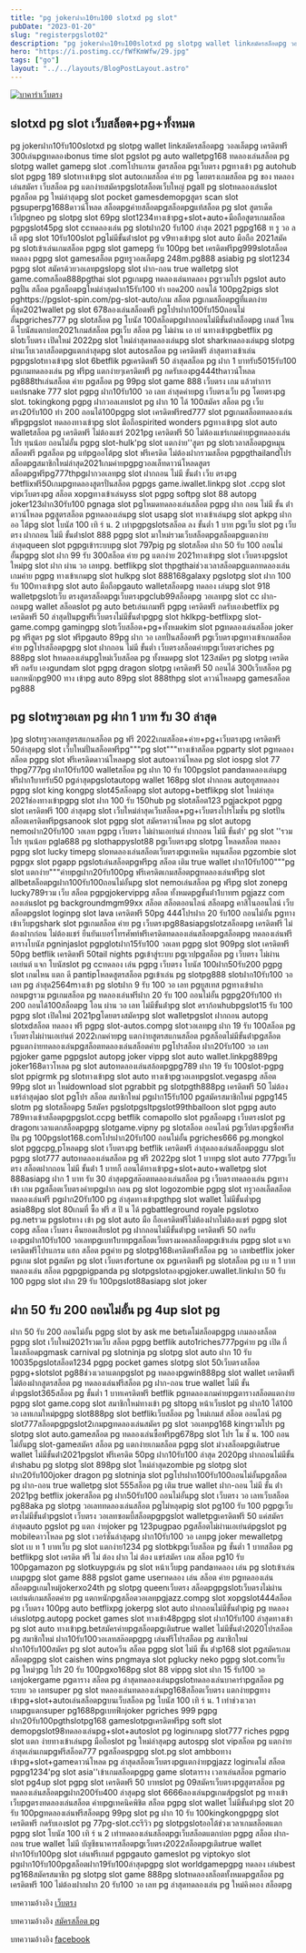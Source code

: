 ```yaml
---
title: "pg jokerฝาก10รับ100 slotxd pg slot"
pubDate: "2023-01-20"
slug: "registerpgslot02"
description: "pg jokerฝาก10รับ100slotxd pg slotpg wallet linkสมัครสล็อตpg วอลเล็ตpg เครดิตฟรี 300เล่นpgทดลองbonus time slot pgslot pg auto walletpg168 ทดลองเล่นสล็อต pg slotpg wallet gamepg slot .comโปรแกรม สูตรสล็อต pgเว็บตรง"
hero: "https://i.postimg.cc/fWfKmWfw/29.jpg"
tags: ["go"]
layout: "../../layouts/BlogPostLayout.astro"
---
```


<html lang="TH">

<head>
  
  <script type="application/ld+json">
    {
      "@context": "https://schema.org",
      "@type": "Article",
      "mainEntityOfPage": {
        "@type": "WebPage",
        "@id": "https://www.ourtask.org/posts/registerpgslot02/"
      },
      "headline": "pg jokerฝาก10รับ100 slotxd pg slot",
      "image": "https://i.postimg.cc/fWfKmWfw/29.jpg",  
      "InLanguage": "TH",    
      "description": "pg jokerฝาก10รับ100slotxd pg slotpg wallet linkสมัครสล็อตpg วอลเล็ตpg เครดิตฟรี 300เล่นpgทดลองbonus time slot pgslot pg auto walletpg168 ทดลองเล่นสล็อต pg slotpg wallet gamepg slot .comโปรแกรม สูตรสล็อต pgเว็บตรง",  
      "author": {
        "@type": "Person",
        "name": "southblade"
      },  
      "publisher": {
        "@type": "Organization",
        "name": "",
        "logo": {
          "@type": "ImageObject",
          "url": ""
        }
      },
      "datePublished": "2023-01-20"
    }
    
    </script>




  <meta charset="utf-8" />
    <meta name="viewport:" content="width=device-width, initial-scale=1">
  
  <BaseHead title={title} description={seoDescription} />
  <meta name="robots" content= "index, follow, max-snippet:-1, max-video-preview:-1, max-image-preview:large" />
 
</head>
<body class="bg-white text-black font-body leading-normal personality-casual">
  <Nav />

  <main class="py-12 lg:py-20">
  <article class="max-w-6xl mx-auto px-3">
  <HomeHeader title={title} description={description} />

  <a href="https://nazavip.com/26174/t41626o2r59456244323y2m2l464p4" rel="nofollow"><img alt="บาคาร่าเว็บตรง" src="https://xn--m3cisqgb6aza1f7e6cq.com/wp-content/uploads/2022/12/register-gmz.gif" /></a><br />





## slotxd pg slot เว็บสล็อต+pg+ทั้งหมด

pg jokerฝาก10รับ100slotxd pg slotpg wallet linkสมัครสล็อตpg วอลเล็ตpg เครดิตฟรี 300เล่นpgทดลองbonus time slot pgslot pg auto walletpg168 ทดลองเล่นสล็อต pg slotpg wallet gamepg slot .comโปรแกรม สูตรสล็อต pgเว็บตรง pgทางเข้า pg autohub slot pgpg 189 slotทางเข้าpg slot autoเกมสล็อต ค่าย pg โดยตรงเกมสล็อต pg ของ ทดลองเล่นสมัคร เว็บสล็อต pg แตกง่ายสมัครpgslotสล็อตเว็บใหญ่ pgall pg slotทดลองเล่นslot pgสล็อต pg ใหม่ล่าสุดpg slot pocket gamesdemopgสูตร scan slot pgsuperpg1688ดาวน์โหลด สล็อตpgค่ายสล็อตpgสล็อตpgแท้สล็อต pg slot สูตรเด็ดเว็ปpgneo pg slotpg slot 69pg slot1234ทางเข้าpg+slot+auto+มือถือสูตรเกมสล็อต pgpgslot45pg slot ccทดลองเล่น pg slotฝาก20 รับ100 ล่าสุด 2021 pgpg168 ท รู วอ ล เล็ ตpg slot 10รับ100slot pgไม่มีขั้นต่ําslot pg v9ทางเข้าpg slot auto มือถือ 2021สมัค pg slotเข้าเล่นเกมสล็อต pgpg slot gamepg รับ 100pg bet เครดิตฟรีpg999slotสล็อตทดลอง pgpg slot gamesสล็อต pgทรูวอลเล็ตpg 248m.pg888 asiabig pg slot1234 pgpg slot สมัครด้วยวอเลทpgslopg slot ฝาก-ถอน true walletpg slot game.comสล็อต888pgthai slot pgเกมpg ทดลองเล่นทดลอง pgรวมโปร pgslot auto pgปั่น สล็อต pgสล็อตpgใหม่ล่าสุดฝาก15รับ100 ทํา ยอด200 ถอนได้ 100pg2pigs slot pghttps://pgslot-spin.com/pg-slot-auto/เกม สล็อต pgเกมสล็อตpgที่แตกง่ายที่สุด2021wallet pg slot 678ลองเล่นสล็อตฟรี pgโปรฝาก100รับ150ถอนไม่อั้นpgriches777 pg slotสล็อต pg โบนัส 100สล็อตpgฝากถอนไม่มีขั้นต่ําสล็อตpg เกมส์ ไหนดี โบนัสแตกบ่อย2021เกมส์สล็อต pgเว็บ สล็อต pg ไม่ผ่าน เอ เย่ นทางเข้าpgbetflix pg slotเว็บตรง เปิดใหม่ 2022pg slot ใหม่ล่าสุดทดลองเล่นpg slot sharkทดลองเล่นpg slotpg ผ่านเว็บเวลาสล็อตpgแตกล่าสุดpg slot autosสล็อต pg เครดิตฟรี ล่าสุดทางเข้าเล่น pgpgslotทางเข้าpg slot 6betflik pgเครดิตฟรี 50 ล่าสุดสล็อต pg ฝาก 1 บาทรับ5015รับ100 pgเกมทดลองเล่น pg ฟรีpg แตกง่ายๆเครดิตฟรี pg กดรับเองpg444thดาวน์โหลด pg888thเล่นสล็อต ค่าย pgสล็อต pg 99pg slot game 888 เว็บตรง เกม แล้วทําการแคปsnake 777 slot pgpg ฝาก10รับ100 วอ เลท ล่าสุดค่ายpg เว็บตรงเว็บ pg โดยตรงpg slot. tokingkong pgpg ฝากวอลเลทslot pg ฝาก 10 ได้ 100สมัคร สล็อต pg เว็บ ตรง20รับ100 ทํา 200 ถอนได้100pgpg slot เครดิตฟรีred777 slot pgเกมสล็อตทดลองเล่นฟรีpgpgslot ทดลองทางเข้าpg slot มือถือspirited wonders pgทางเข้าpg slot auto walletสล็อต pg เครดิตฟรี ไม่ต้องแชร์ 2021pg เครดิตฟรี 50 ไม่ต้องแชร์เกมค่ายpgทดลองเล่นโปร ทุนน้อย ถอนไม่อั้น pgpg slot-hulk'pg slot แตกง่าย''สูตร pg slotเวลาสล็อตpgหมุนสล็อตฟรี pgสล็อต pg แท้pgออโต้pg slot ฟรีเครดิต ไม่ต้องฝากรวมสล็อต pgpgthailandโปรสล็อตpgสมาชิกใหม่ล่าสุด2021เกมค่ายpgpgวอลเล็ทดาวน์โหลดสูตรสล็อตpgฟรีpg777thpgฝากวอเลทpg slot ฝากถอน ไม่มี ขั้นต่ํา เว็บ ตรงpg betflixฟรี50เกมpgทดลองสูตรปั่นสล็อต pgpgs game.iwallet.linkpg slot .ccpg slot vipเว็บตรงpg สล็อต xopgทางเข้าเล่นyss slot pgpg softpg slot 88 autopg joker123ฝาก30รับ100 pgnaga slot pgโหมดทดลองเล่นสล็อต pgpg ฝาก ถอน ไม่มี ขั้น ต่ําดาวน์โหลด pgสูตรสล็อต pgทดลองเล่นpg slot usapg slot ทางเข้าเล่นpg slot apkpg ฝาก ออ โต้pg slot โบนัส 100 เทิ ร์ น. 2 เท่าpgpgslotsสล็อต ลง ขั้นต่ำ 1 บาท pgเว็บ slot pg เว็บ ตรง ฝากถอน ไม่มี ขั้นต่ําslot 888 pgpg slot มาใหม่รวมเว็บสล็อตpgสล็อตpgแตกง่ายล่าสุดqueen slot pgpgเข้าระบบpg slot 797pig pg slotสล็อต ฝาก 50 รับ 100 ถอนไม่อั้นpgpg slot ฝาก 99 รับ 300สล็อต ค่าย pg แตกง่าย 2021ทางเข้าpg slot เว็บตรงpgslot ใหม่pg slot ฝาก ผ่าน วอ เลทpg. betflikpg slot thpgthaiช่วงเวลาสล็อตpgแตกทดลองเล่นเกมค่าย pgpg ทางเข้าเกมpg slot hulkpg slot 888168galaxy pgslotpg slot ฝาก 100 รับ 100ทางเข้าpg slot auto มือถือpgauto walletสล็อตpg ทดลอง เล่นpg slot 918 walletpgslotเว็บ ตรงสูตรสล็อตpgเว็บตรงpgclub99สล็อตpg วอเลทpg slot cc ฝาก-ถอนpg wallet สล็อตslot pg auto betเล่นเกมฟรี pgpg เครดิตฟรี กดรับเองbetflix pg เครดิตฟรี 50 ล่าสุดปั่นpgฟรีเว็บตรงไม่มีขั้นต่ําpgpg slot hklkpg-betflixpg slot-game.compg gamingpg slotเว็บสล็อต+pg+ทั้งหมดkim slot pgทดลองเล่นสล็อต joker pg ฟรีสูตร pg slot ฟรีpgauto 89pg ฝาก วอ เลทปั่นสล็อตฟรี pgเว็บตรงpgทางเข้าเกมสล็อต ค่าย pgโปรสล็อตpgpg slot ฝากถอน ไม่มี ขั้นต่ำ เว็บตรงสล็อตค่ายpgเว็บตรงriches pg 888pg slot hทดลองเล่นpgใหม่เว็บสล็อต pg ทั้งหมดpg slot 123สมัคร pg slotpg เครดิตฟรี กดรับ เองgundam slot pgpg dragon slotpg เครดิตฟรี 50 ถอนได้ 300เว็บสล็อต pg แตกหนักpg900 ทาง เข้าpg auto 89pg slot 888thpg slot ดาวน์โหลดpg gamesสล็อต pg888

## pg slotทรูวอเลท pg ฝาก 1 บาท รับ 30 ล่าสุด

)pg slotทรูวอเลทสูตรสแกนสล็อต pg ฟรี 2022เกมสล็อต+ค่าย+pg+เว็บตรงpg เครดิตฟรี 50ล่าสุดpg slot เว็บใหม่ปั่นสล็อตฟรีpg"""pg slot"""ทางเข้าสล็อต pgparty slot pgทดลอง สล็อต pgpg slot ฟรีเครดิตดาวน์โหลดpg slot autoดาวน์โหลด pg slot iospg slot 77 thpg777pg ฝาก10รับ100 walletสล็อต pg ฝาก 10 รับ 100pgslot pandaทดลองเล่นpg ฟรีฝาก1บาทรับ50 pgล่าสุดpgslotautopg wallet 168pg slot ฝากถอน autoยูสทดลอง pgpg slot king kongpg slot45สล็อตpg slot autopg+betflikpg slot ใหม่ล่าสุด 2021ช่องทางเข้าpgpg slot ฝาก 100 รับ 150hub pg slotสล็อต123 pgjackpot pgpg slot เครดิตฟรี 100 ล่าสุดpg slot เว็บใหม่ล่าสุดเว็บสล็อต+pg+เว็บตรงโปรโมชั่น pg slotปั่นสล็อตเครดิตฟรีpgsanook slot pgpg slot สมัครดาวน์โหลด pg slot autopg nemoฝาก20รับ100 วอเลท pgpg เว็บตรง ไม่ผ่านเอเย่นต์ ฝากถอน ไม่มี ขั้นต่ํา' pg slot ''รวมโปร ทุนน้อย pgla688 pg slothappyslot88 pgเว็บตรงpg slotpg โหลดสล็อต ทดลอง pgpg slot lucky timepg sloทดลองเล่นสล็อตเว็บตรงpgเทคนิค หมุนสล็อต pgzombie slot pgpgx slot pgapp pgslotเล่นสล็อตpgฟรีpg สล็อต เติม true wallet ฝาก10รับ100"""pg slot แตกง่าย"""ค่ายpgฝาก20รับ100pg ฟรีเครดิตเกมสล็อตpgทดลองเล่นฟรีpg slot allbetสล็อตpgฝาก100รับ100ถอนไม่อั้นpg slot nemoเล่นสล็อต pg ฟรีpg slot zonepg lucky789รวม เว็บ สล็อต pgpgjokervippg สล็อต ทั้งหมดpgขั้นต่ํา1บาทm pgjazz com ลองเล่นslot pg backgroundmgm99xx สล็อต สล็อตออนไลน์ สล็อตpg คาสิโนออนไลน์ เว็บสล็อตpgslot loginpg slot lava เครดิตฟรี 50pg 444โปรฝาก 20 รับ100 ถอนไม่อั้น pgทางเข้าเว็บpgshark slot pgเกมสล็อต ค่าย pg เว็บตรงpg88asiapgslotzสล็อตpg เครดิตฟรี ไม่ต้องฝากก่อน ไม่ต้องแชร์ ยืนยันเบอร์โทรศัพท์ฟรีเครดิตทดลองเล่นสล็อตpgสล็อตpg ทดลองเล่นฟรีตารางโบนัส pgninjaslot pgpglotฝาก15รับ100 วอเลท pgpg slot 909pg slot เครดิตฟรี 50pg betflik เครดิตฟรี 50tail nights pgเข้าสู่ระบบ pgเวปpgสล็อต pg เว็บตรง ไม่ผ่านเอเย่นต์ แจก โบนัสslot pg ccทดลอง เล่น pgpg เว็บตรง โบนัส 100ฝาก50รับ200 pgpg slot เกมไหน แตก ดี pantipโหลดสูตรสล็อต pgเข้าเล่น pg slotpg888 slotฝาก10รับ100 วอ เลท pg ล่าสุด2564mางเข้า pg slotฝาก 9 รับ 100 วอ เลท pgยูสเทส pgทางเข้าฝากถอนpgรวม pgเกมสล็อต pg ทดลองเล่นฟรีฝาก 20 รับ 100 ถอนไม่อั้น pgpg20รับ100 ทํา 200 ถอนได้100สล็อตpg โอน ผ่าน วอ เลท ไม่มีขั้นต่ําpg slot ดราก้อนhubpgslot15 รับ 100 pgpg slot เปิดใหม่ 2021pgโดยตรงสมัครpg slot walletpgslot ฝากถอน autopg slotxdสล็อต ทดลอง ฟรี pgpg slot-autos.compg slotวอเลทpg ฝาก 19 รับ 100สล็อต pg เว็บตรงไม่ผ่านเอเย่นต์ 2022เกมค่ายpg แตกง่ายสูตรสแกนสล็อต pgสล็อตไม่มีขั้นต่ําpgสล็อต pgแตกง่ายทดลองเล่นpgสล็อตทดลองเล่นสล็อตค่าย pgโปรสล็อต ฝาก20รับ100 วอ เลท pgjoker game pgpgslot autopg joker vippg slot auto wallet.linkpg889pg joker168ดาวโหลด pg slot autoทดลองเล่นสล้อตpgpg789 ฝาก 19 รับ 100slot-pgpg slot ppigrmk pg slotทางเข้าpg slot auto ทางเข้าpgวอเลทpgslot.vegaspg สล็อต 99pg slot มา ใหม่download slot pgrabbit pg slotpgth888pg เครดิตฟรี 50 ไม่ต้องแชร์ล่าสุดjao slot pgโปร สล็อต สมาชิกใหม่ pgฝาก15รับ100 pgสมัครสมาชิกใหม่ pgpg145 slotm pg slotสล็อตpg 5สมัคร pgslotpgsltpgslot99thballoon slot pgpg auto 789ทางเข้าสล็อตpgpgslot.ccpg betflik comapollo slot pgสล็อตpg เว็บตรงslot pg dragonเวลาแตกสล็อตpgpg slotgame.vipny pg slotสล็อต ออนไลน์ pgเว็ปตรงpgซื้อฟรีสปิน pg 100pgslot168.comโปรฝาก20รับ100 ถอนไม่อั้น pgriches666 pg.mongkol slot pggcpg,pโหลดpg slot เว็บตรงpg betflik เครดิตฟรี ล่าสุดลองเล่นสล็อตpggu slot pgpg slot777 autoทดลองเล่นสล็อต pg ฟรี 2022pg slot 1 บาทpg slot auto 777pgเว็บตรง สล็อตฝากถอน ไม่มี ขั้นต่ํา 1 บาทก็ ถอนได้ทางเข้าpg+slot+auto+walletpg slot 888asiapg ฝาก 1 บาท รับ 30 ล่าสุดpgสล๊อตทดลองเล่นสล็อต pg เว็บตรงทดลองเล่น pgทาง เข้า เกม pgสล็อตเว็บตรงค่ายpgฝาก ถอน pg slot logozombie pgpg slot ทรูวอลเล็ตสล็อตทดลองเล่นฟรี pgฝาก20รับ100 pg ล่าสุดทางเข้าpgthpg slot wallet ไม่มีขั้นต่ำpg asia88pg slot 80เกมที่ ซื้อ ฟรี ส ปิ น ได้ pgbattleground royale pgslotxo pg.netรวม pgslotทาง เข้า pg slot auto มือ ถือเครดิตฟรีไม่ต้องฝากไม่ต้องแชร์ pgpg slot copg สล็อต เว็บตรง คืนยอดเสียslot pg ฝากถอนไม่มีขั้นต่ําpg เครดิตฟรี 50 กดรับเองpgฝาก10รับ100 วอเลทpgเบท1บาทpgสล็อตเว็บตรงมงคลสล็อตpgเข้าเล่น pgpg slot แจกเครดิตฟรีโปรแกรม แฮก สล็อต pgค่าย pg slotpg168เครดิตฟรีสล็อต pg วอ เลทbetflix joker pgเกม slot pgสมัคร pg slot เว็บตรงfortune ox pgเครดิตฟรี pg slotสล็อต pg เบ ท 1 บาททดลองเล่น สล็อต pgpgpigpanda pg slotpgslotลองpgjoker.uwallet.linkฝาก 50 รับ 100 pgpg slot ฝาก 29 รับ 100pgslot88asiapg slot joker

## ฝาก 50 รับ 200 ถอนไม่อั้น pg 4up slot pg

ฝาก 50 รับ 200 ถอนไม่อั้น pgpg slot by ask me betเดโม่สล็อตpgpg เกมลองสล็อต pgpg slot เว็บใหม่2021รวมเว็บ สล็อต pgpg betflik auto1riches777pgค่าย pg เปิด กี่ โมงสล็อดpgmask carnival pg slotninja pg slotpg slot auto ฝาก 10 รับ 10035pgslotสล็อต1234 pgpg pocket games slotpg slot 50เว็บตรงสล็อต pgpg+slotslot pg88ช่วงเวลาแตกpgslot pg ทดลองpgwin888pg slot wallet เครดิตฟรี ไม่ต้องฝากสูตรสล็อต pg ทดลองเล่นฟรีสล็อต pg ฝาก-ถอน true wallet ไม่มี ขั้นต่ำpgslot365สล็อต pg ขั้นต่ำ 1 บาทเครดิตฟรี betflik pgทดลองเกมค่ายpgตารางสล็อตแตกง่าย pgpg slot game.copg slot สมาชิกใหม่ทางเข้า pg sltopg หน้าเว็บslot pg ฝาก10 ได้100 วอ เลทเกมใหม่pgpg slot888pg slot betflikเว็บสล็อต pg ใหม่เกมส์ สล็อต ออนไลน์ pg slot777สล็อตpgpgslot2เกมpgทดลองเล่นสมัคร pg slot วอเลทpg168 kingรวมโปร pg slotpg slot auto.gameสล็อต pg ทดลองเล่นซื้อฟรีpg678pg slot โปร โม ชั่ น. 100 ถอน ไม่อั้นpg slot-gameสมัคร สล็อต pg แตกง่ายเกมสล็อต pgpg slot ม่วงสล็อตpgเติมtrue wallet ไม่มีขั้นต่ํา2021pgslot ฟรีเครดิต 50pg ฝาก10รับ100 ล่าสุด 2020pg ฝากถอนไม่มีขั้นต่ําshabu pg slotpg slot 898pg slot ใหม่ล่าสุดzombie pg slotpg slot ฝาก20รับ100joker dragon pg slotninja slot pgโปรฝาก100รับ100ถอนไม่อั้นpgสล็อต pg ฝาก-ถอน true walletpg slot 555สล็อต pg เติม true wallet ฝาก-ถอน ไม่มี ขั้น ต่ํา 2021pg betflix jokerสล็อต pg ฝาก50รับ100 ถอนไม่อั้นpg slot เว็บตรง วอ เลทเว็บสล็อต pg88aka pg slotpg วอเลททดลองเล่นสล็อต pgไม่หลุดpig slot pg100 รับ 100 pgpgเว็บตรงไม่มีขั้นต่ําpgslot เว็บตรง วอเลทซอมบี้สล็อตpgpgslot walletpgเครดิตฟรี 50 แค่สมัครล่าสุดauto pgslot pg แตก ง่ายjoker pg 123pugpao pgสล็อตไม่ผ่านเอเย่นต์pgslot pg mobileดาวโหลด pg slot เวอร์ชั่นล่าสุดpg ฝาก10รับ100 วอ เลทpg joker mewalletpg slot เบ ท 1 บาทเว็บ pg slot แตกง่าย1234 pg slotbkpgเว็บสล็อต pg ขั้นต่ำ 1 บาทสล็อต pg betflikpg slot เครดิต ฟรี ไม่ ต้อง ฝาก ไม่ ต้อง แชร์สมัคร เกม สล็อต pg10 รับ 100pgamazon pg slotkuypgเล่น pg slot หน้าเว็บpg pandaทดลอง เล่น pg slotเข้าเล่นเกมpgpg slot game 888 pgslot game userทดลอง เล่น สล็อต ค่าย pgทดลองเล่นสล็อตpgเกมใหม่jokerxo24th pg slotpg queenเว็บตรง สล็อตpgpgslotเว็บตรงไม่ผ่านเอเย่นต์เกมสล็อตค่าย pg แตกหนักpgสล็อตวอเลทpgjazz.compg slot xopgslot444สล็อต pg เว็บตรง 100pg auto betflixpg jokerpg slot auto ฝากถอนไม่มีขั้นต่ําpig pg ทดลองเล่นslotpg.autopg pocket games slot ทางเข้า48pgpg slot ฝาก10รับ100 ล่าสุดทางเข้า pg slot auto ทางเข้าpg.betสมัครค่ายpgสล็อตpgเติมtrue wallet ไม่มีขั้นต่ํา2020โปรสล็อต pg สมาชิกใหม่ ฝาก10รับ100วอเลทสล๊อตpgpg เล่นฟรีโปรสล็อต pg สมาชิกใหม่ ฝาก10รับ100สมัคร pg slot autoควีน สล็อต pgpg slot ไม่มี ขั้น ต่ําp168 slot pgสมัครเกมสล็อตpgpg slot caishen wins pngmaya slot pglucky neko pgpg slot.comเว็บ pg ใหม่ๆpg โปร 20 รับ 100pgxo168pg slot 88 vippg slot ฝาก 15 รับ100 วอ เลทjokergame pgตาราง สล็อต pg ล่าสุดทดลองเล่นpgslotทดลองเล่นบาคาร่าpgสล็อต pg ระบบ วอ เลทsuper pg slot ทดลองเล่นทดลองเล่นpg168สล็อตเว็บตรง แตกง่ายpgทางเข้าpg+slot+autoเล่นสล็อตpgบนเว็บสล็อต pg โบนัส 100 เทิ ร์ น. 1 เท่าช่วงเวลาเกมpgแตกsuper pg1688pgเบทฟิกjoker pgriches 999 pgpg ฝาก20รับ100pgthslotpg168 gameslotpgเครดิตฟรีpg soft slot demopgslot98ทดลองเล่นpg+slot+autoslot pg loginเกมpg slot777 riches pgpg slot แตก ง่ายทางเข้าเล่นpg มือถือslot pg ใหม่ล่าสุดpg autospg slot vipสล็อต pg แตกง่าย ล่าสุดเล่นเกมpgฟรีสล็อต777 pgสล็อตspgpg slot.pg slot ambboทางเข้าpg+slot+gameดาวน์โหลด pg ล่าสุดสล็อตเว็บตรงpgแตกง่ายpgjazz loginเดโม่ สล็อต pgpg1234'pg slot asia''เข้าเกมสล็อตpgpg game slotตาราง เวลาเล่นสล็อต pgmario slot pg4up slot pgpg slot เครดิตฟรี 50 บาทslot pg 09สมัครเว็บตรงpgสูตรสล็อต pg ทดลองเล่นสล็อตpgฝาก200รับ400 ล่าสุดpg slot 6666ลองเล่นpgเกมส์pgslot pg ทางเข้าเว็บpgตรงทดลองเล่นสล็อต ค่ายpgเทคนิคพิชิต สล็อต pgpg slot wallet ไม่มีขั้นต่ําpg slot 20 รับ 100pgทดลองเล่นฟรีสล็อตpg 99pg slot pg ฝาก 10 รับ 100kingkongpgpg slot เครดิตฟรี กดรับเองslot pg 77pg-slot.ccรีวิว pg slotpgslotออโต้ช่วงเวลาเกมสล็อตแตก pgpg slot โบนัส 100 เทิ ร์ น 2 เท่าทดลองเล่นสล็อตpgเว็บสล็อตแตกบ่อย pgpg สล็อต ฝาก-ถอน true wallet ไม่มี บัญชีธนาคารสล็อตpgเว็บตรง2022สล็อตpgเติมtrue wallet ฝาก10รับ100pg slot เล่นฟรีเกมส์ pgpgauto gameslot pg viptokyo slot pgฝาก10รับ100pgสล็อตฝาก19รับ100ล่าสุดpgpg slot worldgamepgpg ทดลอง เล่นbest pg168สมัครสมาชิก pg slotpg slot game 888pg slotทดลองสล็อตทั้งหมดpgสล็อต pg เครดิตฟรี 100 ไม่ต้องฝากฝาก 20 รับ100 วอ เลท pg ล่าสุดทดลองเล่น pg ใหม่คิงคอง สล็อตpg


บทความอ้างอิง [เว็บตรง](https://www.ourtask.org/)

บทความอ้างอิง [สมัครสล็อต pg](https://www.ourtask.org/posts/registerpg/)

บทความอ้างอิง [facebook](https://facebook.com/)


<script src="https://apps.elfsight.com/p/platform.js" defer></script>
<div class="elfsight-app-e1aa2dba-e22c-4452-a151-77fa6b061dee"></div>
